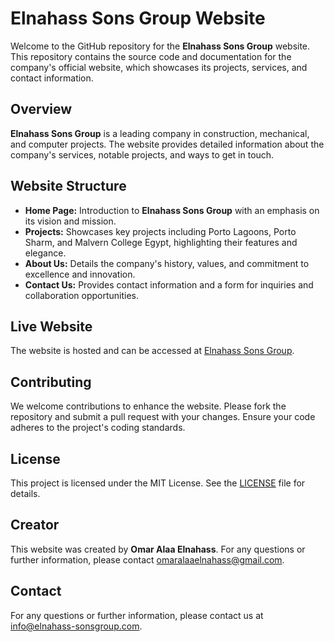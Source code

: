 # **Elnahass Sons Group Website**

Welcome to the GitHub repository for the **Elnahass Sons Group** website. This repository contains the source code and documentation for the company's official website, which showcases its projects, services, and contact information.

## **Overview**

**Elnahass Sons Group** is a leading company in construction, mechanical, and computer projects. The website provides detailed information about the company's services, notable projects, and ways to get in touch.

## **Website Structure**

- **Home Page:** Introduction to **Elnahass Sons Group** with an emphasis on its vision and mission.
- **Projects:** Showcases key projects including Porto Lagoons, Porto Sharm, and Malvern College Egypt, highlighting their features and elegance.
- **About Us:** Details the company's history, values, and commitment to excellence and innovation.
- **Contact Us:** Provides contact information and a form for inquiries and collaboration opportunities.

## **Live Website**

The website is hosted and can be accessed at [Elnahass Sons Group](https://www.elnahass-sonsgroup.com).

## **Contributing**

We welcome contributions to enhance the website. Please fork the repository and submit a pull request with your changes. Ensure your code adheres to the project's coding standards.

## **License**

This project is licensed under the MIT License. See the [LICENSE](LICENSE) file for details.

## **Creator**

This website was created by **Omar Alaa Elnahass**. For any questions or further information, please contact [omaralaaelnahass@gmail.com](mailto:omaralaaelnahass@gmail.com).

## **Contact**

For any questions or further information, please contact us at [info@elnahass-sonsgroup.com](mailto:info@elnahass-sonsgroup.com).
